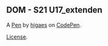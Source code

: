 DOM - S21 U17_extenden
----------------------


A [Pen](https://codepen.io/Kailen01/pen/WNdWPGv) by [higaes](https://codepen.io/Kailen01) on [CodePen](https://codepen.io).

[License](https://codepen.io/license/pen/WNdWPGv).